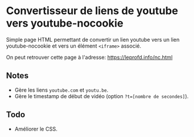 # Convertisseur de liens de youtube vers youtube-nocookie

Simple page HTML permettant de convertir un lien youtube vers un lien youtube-nocookie et vers un élément ```<iframe>``` associé.

On peut retrouver cette page à l'adresse: https://leprofd.info/nc.html

## Notes

 * Gère les liens ```youtube.com``` et ```youtu.be```.
 * Gère le timestamp de début de vidéo (option ```?t=[nombre de secondes]```).
 
## Todo

 * Améliorer le CSS.
